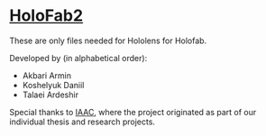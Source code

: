# [HoloFab2](https://holofab.github.io/)

These are only files needed for Hololens for Holofab.

Developed by (in alphabetical order):

- Akbari Armin
- Koshelyuk Daniil
- Talaei Ardeshir

Special thanks to [IAAC](https://iaac.net/), where the project originated as part of our individual thesis and research projects.
